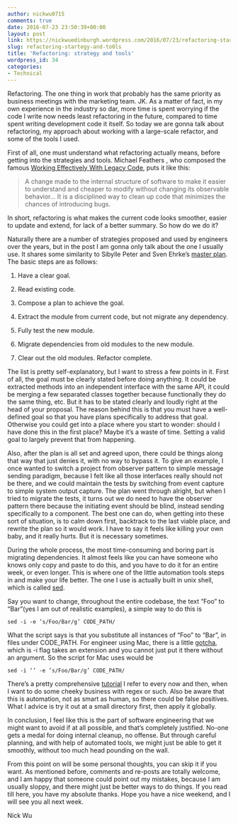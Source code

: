 ```yaml
---
author: nickwu0715
comments: true
date: 2016-07-23 23:50:39+00:00
layout: post
link: https://nickwuedinburgh.wordpress.com/2016/07/23/refactoring-startegy-and-to0ls/
slug: refactoring-startegy-and-to0ls
title: 'Refactoring: strategy and tools'
wordpress_id: 34
categories:
- Technical
---
```


Refactoring. The one thing in work that probably has the same priority as business meetings with the marketing team. JK. As a matter of fact, in my own experience in the industry so dar, more time is spent worrying if the code I write now needs least refactoring in the future, compared to time spent writing development code it itself. So today we are gonna talk about refactoring, my approach about working with a large-scale refactor, and some of the tools I used.

First of all, one must understand what refactoring actually means, before getting into the strategies and tools. Michael Feathers , who composed the famous [Working Effectively With Legacy Code](https://www.amazon.com/Working-Effectively-Legacy-Michael-Feathers/dp/0131177052?ie=UTF8&tag=stackoverfl08-20), puts it like this:


<blockquote>A change made to the internal structure of software to make it easier to understand and cheaper to modify without changing its observable behavior… It is a disciplined way to clean up code that minimizes the chances of introducing bugs.</blockquote>


In short, refactoring is what makes the current code looks smoother, easier to update and extend, for lack of a better summary. So how do we do it?

Naturally there are a number of strategies proposed and used by engineers over the years, but in the post I am gonna only talk about the one I usually use. It shares some similarity to Sibylle Peter and Sven Ehrke’s [master plan](http://www.methodsandtools.com/archive/archive.php?id=98). The basic steps are as follows:



	
  1. Have a clear goal.

	
  2. Read existing code.

	
  3. Compose a plan to achieve the goal.

	
  4. Extract the module from current code, but not migrate any dependency.

	
  5. Fully test the new module.

	
  6. Migrate dependencies from old modules to the new module.

	
  7. Clear out the old modules. Refactor complete.


The list is pretty self-explanatory, but I want to stress a few points in it. First of all, the goal must be clearly stated before doing anything. It could be extracted methods into an independent interface with the same API, it could be merging a few separated classes together because functionally they do the same thing, etc. But it has to be stated clearly and loudly right at the head of your proposal. The reason behind this is that you must have a well-defined goal so that you have plans specifically to address that goal. Otherwise you could get into a place where you start to wonder: should I have done this in the first place? Maybe it’s a waste of time. Setting a valid goal to largely prevent that from happening.

Also, after the plan is all set and agreed upon, there could be things along that way that just denies it, with no way to bypass it. To give an example, I once wanted to switch a project from observer pattern to simple message sending paradigm, because I felt like all those interfaces really should not be there, and we could maintain the tests by switching from event capture to simple system output capture. The plan went through alright, but when I tried to migrate the tests, it turns out we do need to have the observer pattern there because the initiating event should be blind, instead sending specifically to a component. The best one can do, when getting into these sort of situation, is to calm down first, backtrack to the last viable place, and rewrite the plan so it would work. I have to say it feels like killing your own baby, and it really hurts. But it is necessary sometimes.

During the whole process, the most time-consuming and boring part is migrating dependencies. It almost feels like you can have someone who knows only copy and paste to do this, and you have to do it for an entire week, or even longer. This is where one of the little automation tools steps in and make your life better. The one I use is actually built in unix shell, which is called [sed](https://en.wikipedia.org/wiki/Sed).

Say you want to change, throughout the entire codebase, the text “Foo” to “Bar”(yes I am out of realistic examples), a simple way to do this is

`sed -i -e ’s/Foo/Bar/g’ CODE_PATH/`

What the script says is that you substitute all instances of “Foo” to “Bar”, in files under CODE_PATH. For engineer using Mac, there is a little [gotcha](http://stackoverflow.com/questions/19456518/invalid-command-code-despite-escaping-periods-using-sed/19457213#19457213), which is -i flag takes an extension and you cannot just put it there without an argument. So the script for Mac uses would be

`sed -i ‘’ -e ’s/Foo/Bar/g’ CODE_PATH/`

There’s a pretty comprehensive [tutorial](http://www.grymoire.com/Unix/Sed.html#uh-15) I refer to every now and then, when I want to do some cheeky business with regex or such. Also be aware that this is automation, not as smart as human, so there could be false positives. What I advice is try it out at a small directory first, then apply it globally.

In conclusion, I feel like this is the part of software engineering that we might want to avoid if at all possible, and that’s completely justified. No-one gets a medal for doing internal cleanup, no offense. But through careful planning, and with help of automated tools, we might just be able to get it smoothly, without too much head pounding on the wall.

From this point on will be some personal thoughts, you can skip it if you want. As mentioned before, comments and re-posts are totally welcome, and I am happy that someone could point out my mistakes, because I am usually sloppy, and there might just be better ways to do things. If you read till here, you have my absolute thanks. Hope you have a nice weekend, and I will see you all next week.

Nick Wu
